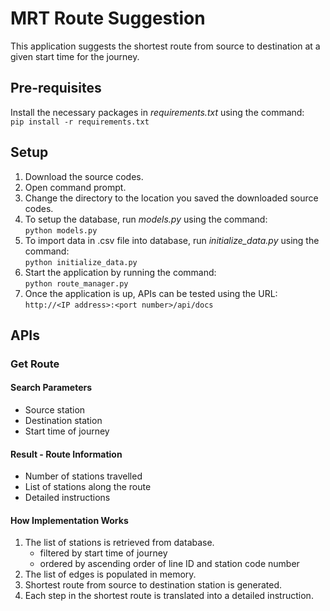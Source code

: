 # MRT Route Suggestion
This application suggests the shortest route from source to destination at a given start time for the journey.

## Pre-requisites
Install the necessary packages in *requirements.txt* using the command:  
`pip install -r requirements.txt`

## Setup
1) Download the source codes.
2) Open command prompt.
3) Change the directory to the location you saved the downloaded source codes.
4) To setup the database, run *models.py* using the command:  
`python models.py`
5) To import data in .csv file into database, run *initialize_data.py* using the command:  
`python initialize_data.py`
6) Start the application by running the command:  
`python route_manager.py`
7) Once the application is up, APIs can be tested using the URL:  
`http://<IP address>:<port number>/api/docs`

## APIs
### Get Route
#### Search Parameters
- Source station
- Destination station
- Start time of journey

#### Result - Route Information
- Number of stations travelled
- List of stations along the route
- Detailed instructions

#### How Implementation Works
1) The list of stations is retrieved from database.
    - filtered by start time of journey
    - ordered by ascending order of line ID and station code number
2) The list of edges is populated in memory.
3) Shortest route from source to destination station is generated.
4) Each step in the shortest route is translated into a detailed instruction.